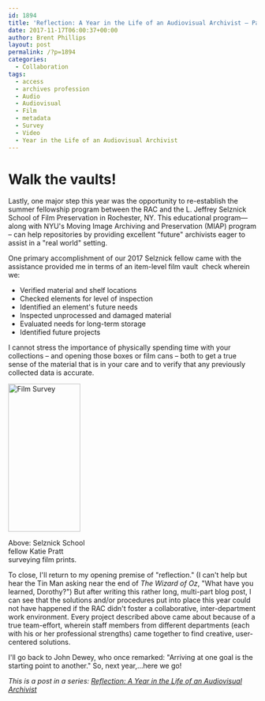 ```yaml
---
id: 1894
title: 'Reflection: A Year in the Life of an Audiovisual Archivist – Part 5'
date: 2017-11-17T06:00:37+00:00
author: Brent Phillips
layout: post
permalink: /?p=1894
categories:
  - Collaboration
tags:
  - access
  - archives profession
  - Audio
  - Audiovisual
  - Film
  - metadata
  - Survey
  - Video
  - Year in the Life of an Audiovisual Archivist
---
```

# Walk the vaults!

Lastly, one major step this year was the opportunity to re-establish the summer fellowship program between the RAC and the L. Jeffrey Selznick School of Film Preservation in Rochester, NY. This educational program—along with NYU's Moving Image Archiving and Preservation (MIAP) program – can help repositories by providing excellent "future" archivists eager to assist in a "real world" setting.

<!--more-->

One primary accomplishment of our 2017 Selznick fellow came with the assistance provided me in terms of an item-level film vault  check wherein we:

* Verified material and shelf locations
* Checked elements for level of inspection
* Identified an element's future needs
* Inspected unprocessed and damaged material
* Evaluated needs for long-term storage
* Identified future projects

I cannot stress the importance of physically spending time with your collections – and opening those boxes or film cans – both to get a true sense of the material that is in your care and to verify that any previously collected data is accurate.

<div id="attachment_1895" style="width: 156px" class="wp-caption alignleft">
  <a href="http://blog.rockarch.org/wp-content/uploads/2017/11/IMG_1273.jpg"><img class="wp-image-1895 size-medium" src="http://blog.rockarch.org/wp-content/uploads/2017/11/IMG_1273-146x300.jpg" alt="Film Survey" width="146" height="300" srcset="http://blog.rockarch.org/wp-content/uploads/2017/11/IMG_1273-146x300.jpg 146w, http://blog.rockarch.org/wp-content/uploads/2017/11/IMG_1273-768x1578.jpg 768w, http://blog.rockarch.org/wp-content/uploads/2017/11/IMG_1273-498x1024.jpg 498w" sizes="(max-width: 146px) 100vw, 146px" /></a>

  <p class="wp-caption-text">
    Above: Selznick School fellow Katie Pratt surveying film prints.
  </p>
</div>

To close, I'll return to my opening premise of "reflection." (I can't help but hear the Tin Man asking near the end of _The Wizard of Oz_, "What have you learned, Dorothy?") But after writing this rather long, multi-part blog post, I can see that the solutions and/or procedures put into place this year could not have happened if the RAC didn't foster a collaborative, inter-department work environment. Every project described above came about because of a true team-effort, wherein staff members from different departments (each with his or her professional strengths) came together to find creative, user-centered solutions.

I'll go back to John Dewey, who once remarked: "Arriving at one goal is the starting point to another." So, next year,…here we go!

_This is a post in a series: [Reflection: A Year in the Life of an Audiovisual Archivist](http://blog.rockarch.org/?tag=year-in-the-life-of-an-audiovisual-archivist)_
